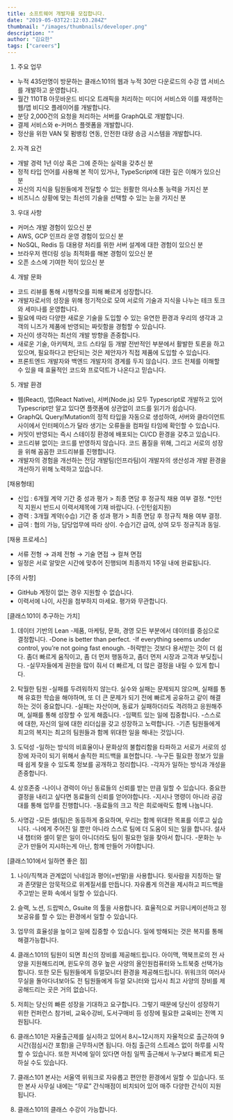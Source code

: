 ```yaml
---
title: 소프트웨어 개발자를 모집합니다.
date: "2019-05-03T22:12:03.284Z"
thumbnail: "/images/thumbnails/developer.png"
description: ""
author: "김요한"
tags: ["careers"]
---
```


1. 주요 업무
- 누적 435만명이 방문하는 클래스101의 웹과 누적 30만 다운로드의 수강 앱 서비스를 개발하고 운영합니다.
- 월간 110TB 아웃바운드 비디오 트래픽을 처리하는 미디어 서비스와 이를 재생하는 웹/앱 비디오 플레이어를 개발합니다.
- 분당 2,000건의 요청을 처리하는 서버를 GraphQL로 개발합니다.
- 결제 서비스와 e-커머스 플렛폼을 개발합니다.
- 정산을 위한 VAN 및 펌뱅킹 연동, 안전한 대량 송금 시스템을 개발합니다.

2. 자격 요건
- 개발 경력 1년 이상 혹은 그에 준하는 실력을 갖추신 분
- 정적 타입 언어를 사용해 본 적이 있거나, TypeScript에 대한 깊은 이해가 있으신 분
- 자신의 지식을 팀원들에게 전달할 수 있는 원활한 의사소통 능력을 가지신 분
- 비즈니스 상황에 맞는 최선의 기술을 선택할 수 있는 눈을 가지신 분

3. 우대 사항
- 커머스 개발 경험이 있으신 분
- AWS, GCP 인프라 운영 경험이 있으신 분
- NoSQL, Redis 등 대용량 처리를 위한 서버 설계에 대한 경험이 있으신 분
- 브라우저 렌더링 성능 최적화를 해본 경험이 있으신 분
- 오픈 소스에 기여한 적이 있으신 분

4. 개발 문화
- 코드 리뷰를 통해 시행착오를 피해 빠르게 성장합니다.
- 개발자로서의 성장을 위해 정기적으로 모여 서로의 기술과 지식을 나누는 테크 토크와 세미나를 운영합니다.
- 필요에 따라 다양한 새로운 기술을 도입할 수 있는 유연한 환경과 우리의 생각과 고객의 니즈가 제품에 반영되는 짜릿함을 경험할 수 있습니다.
- 자신이 생각하는 최선의 개발 방향을 존중합니다.
- 새로운 기술, 아키텍처, 코드 스타일 등 개발 전반적인 부분에서 활발한 토론을 하고 있으며, 필요하다고 판단되는 것은 제안자가 직접 제품에 도입할 수 있습니다.
- 프론트엔드 개발자와 백엔드 개발자의 경계를 두지 않습니다. 코드 전체를 이해할 수 있을 때 효율적인 코드와 프로덕트가 나온다고 믿습니다.

5. 개발 환경
- 웹(React), 앱(React Native), 서버(Node.js) 모두 Typescript로 개발하고 있어 Typescript만 알고 있다면 플랫폼에 상관없이 코드를 읽기가 쉽습니다.
- GraphQL Query/Mutation의 정적 타입을 자동으로 생성하여, 서버와 클라이언트 사이에서 인터페이스가 달라 생기는 오류들을 컴파일 타임에 확인할 수 있습니다.
- 커밋이 반영되는 즉시 스테이징 환경에 배포되는 CI/CD 환경을 갖추고 있습니다.
- 코드리뷰 없이는 코드를 반영하지 않습니다. 코드 품질을 위해, 그리고 서로의 성장을 위해 꼼꼼한 코드리뷰를 진행합니다.
- 개발자의 경험을 개선하는 전담 개발팀(인프라팀)이 개발자의 생산성과 개발 환경을 개선하기 위해 노력하고 있습니다.

[채용형태]
- 신입 : 6개월 계약 기간 중 성과 평가 > 최종 면담 후 정규직 채용 여부 결정.
*인턴직 지원시 반드시 이력서제목에 기재 바랍니다. (-인턴쉽지원)
- 경력 : 3개월 계약(수습) 기간 중 성과 평가 > 최종 면담 후 정규직 채용 여부 결정.
- 급여 : 협의 가능, 담당업무에 따라 상이. 수습기간 급여, 상여 모두 정규직과 동일.

[채용 프로세스]

- 서류 전형 → 과제 전형 → 기술 면접 → 컬쳐 면접
- 일정은 서로 알맞은 시간에 맞추어 진행되며 최종까지 1주일 내에 완료됩니다.

[주의 사항]

- GitHub 계정이 없는 경우 지원할 수 없습니다.
- 이력서에 나이, 사진을 첨부하지 마세요. 평가와 무관합니다.


[클래스101이 추구하는 가치]

1. 데이터 기반의 Lean
-제품, 마케팅, 문화, 경영 모든 부분에서 데이터를 중심으로 결정합니다.
-Done is better than perfect.
-If everything seems under control, you’re not going fast enough.
-허락받는 것보다 용서받는 것이 더 쉽다. 좀더 빠르게 움직이고, 좀 더 먼저 행동하고, 좀더 먼저 시장과 고객과 부딪칩니다.
-실무자들에게 권한을 많이 줘서 더 빠르게, 더 많은 결정을 내릴 수 있게 합니다.

2. 탁월한 팀원
-실패를 두려워하지 않는다. 실수와 실패는 문제되지 않으며, 실패를 통해 유효한 학습을 해야하며, 또 더 큰 문제가 되기 전에 빠르게 공유하고 같이 해결하는 것이 중요합니다.
-실패는 자산이며, 동료가 실패하더라도 격려하고 응원해주며, 실패를 통해 성장할 수 있게 해줍니다.
-임팩트 있는 일에 집중합니다.
-스스로에 대한, 자신의 일에 대한 리더십을 갖고 성장하고 노력합니다.
-기존 팀원들에게 최고의 복지는 최고의 팀원들과 함께 위대한 일을 해내는 것입니다.

3. 도덕성
-일하는 방식의 비효율이나 문화상의 불합리함을 타파하고 서로가 서로의 성장에 자극이 되기 위해서 솔직한 피드백을 표현합니다.
-누구든 필요한 정보가 있을때 쉽게 찾을 수 있도록 정보를 공개하고 정리합니다.
-각자가 일하는 방식과 개성을 존중합니다.

4. 상호존중
-나이나 경력이 아닌 동료들의 신뢰를 받는 만큼 일할 수 있습니다. 중요한 결정을 내리고 싶다면 동료들의 신뢰를 얻어야합니다.
-지시나 명령이 아니라 공감대를 통해 업무를 진행합니다.
-동료들의 크고 작은 희로애락도 함께 나눕니다.

5. 사명감
-모든 셀(팀)은 동등하게 중요하며, 우리는 함께 위대한 목표를 이루고 싶습니다.
-나에게 주어진 일 뿐만 아니라 스스로 팀에 더 도움이 되는 일을 합니다. 설사 내 챕터와 셀이 맡은 일이 아니더라도 팀이 필요한 일을 찾아서 합니다.
-문화는 누군가 만들어 지시하는게 아닌, 함께 만들어 가야합니다.


[클래스101에서 일하면 좋은 점]

1. 나이/직책과 관계없이 닉네임과 평어(=반말)을 사용합니다. 윗사람을 지칭하는 말과 존댓말은 암묵적으로 위계질서를 만듭니다. 자유롭게 의견을 제시하고 피드백을 주고받는 문화 속에서 일할 수 있습니다.

2. 슬랙, 노션, 드랍박스, Gsuite 의 툴을 사용합니다. 효율적으로 커뮤니케이션하고 정보공유를 할 수 있는 환경에서 일할 수 있습니다.

3. 업무의 효율성을 높이고 일에 집중할 수 있습니다. 일에 방해되는 것은 복지를 통해 해결가능합니다.

4. 클래스101의 팀원이 되면 최신의 장비를 제공해드립니다. 아이맥, 맥북프로의 전 사양을 지원해드리며, 윈도우의 경우 높은 사양의 올인원컴퓨터와 노트북중 선택가능합니다. 또한 모든 팀원들에게 듀얼모니터 환경을 제공해드립니다. 위워크의 여러사무실을 돌아다녀보아도 전 팀원들에게 듀얼 모니터와 입사시 최고 사양의 장비를 제공해드리는 곳은 거의 없습니다.

5. 저희는 당신의 빠른 성장을 기대하고 요구합니다. 그렇기 때문에 당신이 성장하기 위한 컨퍼런스 참가비, 교육수강비, 도서구매비 등 성장에 필요한 교육비는 전액 지원됩니다.

6. 클래스101은 자율출근제를 실시하고 있어서 8시~12시까지 자율적으로 출근하여 9시간(점심시간 포함)을 근무하시면 됩니다. 아침 출근의 스트레스 없이 하루를 시작할 수 있습니다. 또한 저녁에 일이 있다면 아침 일찍 출근해서 누구보다 빠르게 퇴근하실 수도 있습니다.

7. 클래스101 본사는 서울역 위워크로 자유롭고 편안한 환경에서 일할 수 있습니다. 또한 본사 사무실 내에는 “무료” 간식매점이 비치되어 있어 매주 다양한 간식이 지원됩니다.

8. 클래스101의 클래스 수강이 가능합니다.